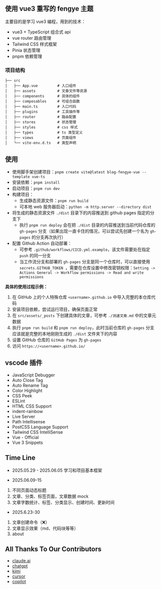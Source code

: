 ## 使用 vue3 重写的 fengye 主题
主要目的是学习 vue3 编程，用到的技术：
- vue3 + TypeScript  组合式 api
- vue router  路由管理
- Tailwind CSS  样式框架
- Pinia  状态管理
- pnpm  依赖管理

### 项目结构
  ```
  ├── src
  │   ├── App.vue         # 入口组件
  │   ├── assets          # 文章文件等资源
  │   ├── components      # 具体的组件
  │   ├── composables     # 可组合函数
  │   ├── main.ts         # 入口代码
  │   ├── plugins         # 工具插件等
  │   ├── router          # 路由配置
  │   ├── stores          # 状态管理
  │   ├── styles          # css 样式
  │   ├── types           # ts 类型定义
  │   ├── views           # 页面组件
  │   └── vite-env.d.ts   # 类型声明
  ```


## 使用
- 使用脚手架创建项目：`pnpm create vite@latest blog-fengye-vue --template vue-ts`
- 安装依赖：`pnpm install`
- 启动项目：`pnpm run dev`
- 构建项目：
  - 生成静态资源文件：`pnpm run build`
  - 可本地 web 服务器启动：`python -m http.server --directory dist`
- 将生成的静态资源文件 `./dist` 目录下的内容推送到 github pages 指定的分支下
  - 执行 `pnpm run deploy` 会在把 `./dist` 目录的内容推送到当前代码仓库的 `gh-pages` 分支（如果出现一直卡住的情况，可以尝试先创建一个名为 `gh-pages` 的分支再次执行）
- 配置 Github Action 自动部署：
  - 可参考 `.github/workflows/CICD.yml.example`，该文件需要处在指定 `push` 的同一分支
  - 当工作流分支和部署的 `gh-pages` 分支是同一个仓库时，可以直接使用 `secrets.GITHUB_TOKEN `，需要在仓库设置中修改密钥权限：`Setting -> Actions General -> Workflow permissions -> Read and write permissions`

**具体的使用过程示例：**
1. 在 GitHub 上的个人特殊仓库 `<username>.github.io` 中导入完整的本仓库代码
2. 安装项目依赖，尝试运行项目，确保页面正常
3. 在 `src/assets/_posts` 下创建具体的文章，可参考 `./测速文章.md` 中的文章元数据
4. 执行 `pnpm run build` 和 `pnpm run deploy`，此时当前仓库的 `gh-pages` 分支应该就是完整的本地刚刚生成的 `./dist` 文件夹下的内容
5. 设置 GitHub 仓库的 `GitHub Pages` 为 `gh-pages`
6. 访问 `https://<username>.github.io/`


## vscode 插件
- JavaScript Debugger
- Auto Close Tag
- Auto Rename Tag
- Color Highlight
- CSS Peek
- ESLint
- HTML CSS Support
- indent-rainbow
- Live Server
- Path Intellisense
- PostCSS Language Support
- Tailwind CSS IntelliSense
- Vue - Official
- Vue 3 Snippets


## Time Line
- 2025.05.29 - 2025.06.05 学习和项目基本框架

- 2025.06.09-15
1. 不同页面动态标题
2. 文章、分类、标签页面，文章数据 mock
3. 文章字数统计、标签、分类显示、创建时间、更新时间

- 2025.6.23-30
1. 文章创建命令（❌）
2. 文章显示效果（md、代码块等等）
3. about


## All Thanks To Our Contributors
- [claude.ai](https://claude.ai/)
- [chatgpt](https://chatgpt.com/)
- [kimi](https://www.kimi.com/)
- [cursor](https://www.cursor.com/)
- [copilot](https://github.com/copilot)
